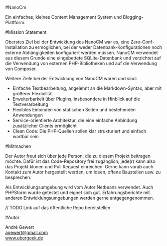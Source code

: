 #NanoCm

Ein einfaches, kleines Content Management System und Blogging-Plattform.

#Mission Statement

Oberstes Ziel bei der Entwicklung des NanoCM war es, eine Zero-Conf-Installation zu ermöglichen, bei der weder Datenbank-Konfigurationen noch externe Abhängigkeiten konfiguriert werden müssen. NanoCM verwendet aus diesem Grunde eine eingebettete SQLite-Datenbank und verzichtet auf die Verwendung von externen PHP-Bibliotheken und auf die Verwendung von Composer.

Weitere Ziele bei der Entwicklung von NanoCM waren und sind:

- Einfache Textbearbeitung, angelehnt an die Markdown-Syntax, aber mit größerer Flexibilität
- Erweiterbarkeit über Plugins, insbesondere in Hinblick auf die Textverarbeitung
- Flexibles Einbinden von statischen Seiten und bestehenden Anwendungen
- Service-orientierte Architektur, die eine einfache Anbindung zusätzlicher Clients ermöglicht
- Clean Code: Die PHP-Quellen sollen klar strukturiert und einfach wartbar sein

#Mitmachen

Der Autor freut sich über jede Person, die zu diesem Projekt beitragen möchte. Dafür ist das Code-Repository frei zugänglich; jede(r) kann also das Projekt klonen und Pull Request einreichen. Gerne kann vorab auch Kontakt zum Autor hergestellt werden, um Ideen, offene Baustellen usw. zu besprechen.

Als Entwicklungsumgebung wird vom Autor Netbeans verwendet. Auch PHPStorm wurde getestet und eignet sich gut. Erfahrungsberichte mit anderen Entwicklungsumgebungen werden gerne entgegengenommen.

// TODO Link auf das öffentliche Repo bereitstellen

#Autor

André Gewert  
agewert@gmail.com  
www.ubergeek.de
